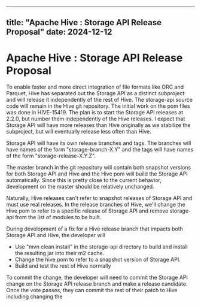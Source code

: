 ---

title: "Apache Hive : Storage API Release Proposal"
date: 2024-12-12
----------------

# Apache Hive : Storage API Release Proposal

To enable faster and more direct integration of file formats like ORC and Parquet, Hive has separated out the Storage API as a distinct subproject and will release it independently of the rest of Hive. The storage-api source code will remain in the Hive git repository. The initial work on the pom files was done in HIVE-15419. The plan is to start the Storage API releases at 2.2.0, but number them independently of the Hive releases. I expect that Storage API will have more releases than Hive originally as we stabilize the subproject, but will eventually release less often than Hive.

Storage API will have its own release branches and tags. The branches will have names of the form "storage-branch-X.Y" and the tags will have names of the form "storage-release-X.Y.Z".

The master branch in the git repository will contain both snapshot versions for both Storage API and Hive and the Hive pom will build the Storage API automatically. Since this is pretty close to the current behavior, development on the master should be relatively unchanged.

Naturally, Hive releases can't refer to snapshot releases of Storage API and must use real releases. In the release branches of Hive, we'll change the Hive pom to refer to a specific release of Storage API and remove storage-api from the list of modules to be built.

During development of a fix for a Hive release branch that impacts both Storage API and Hive, the developer will

* Use "mvn clean install" in the storage-api directory to build and install the resulting jar into their m2 cache.
* Change the hive pom to refer to a snapshot version of Storage API.
* Build and test the rest of Hive normally

To commit the change, the developer will need to commit the Storage API change on the Storage API release branch and make a release candidate. Once the vote passes, they can commit the rest of their patch to Hive including changing the

 

